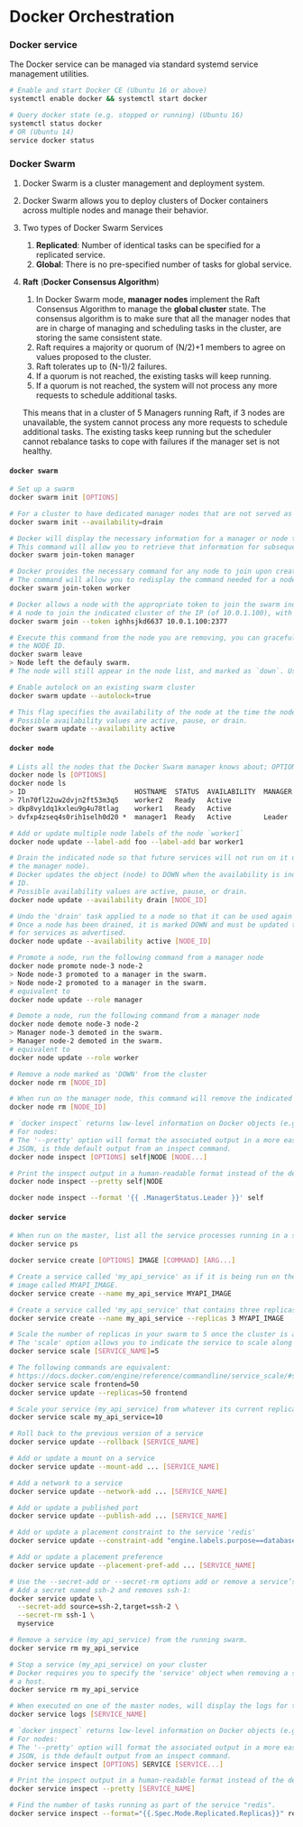 # Docker Orchestration

### Docker service

The Docker service can be managed via standard systemd service management utilities.

```bash
# Enable and start Docker CE (Ubuntu 16 or above)
systemctl enable docker && systemctl start docker

# Query docker state (e.g. stopped or running) (Ubuntu 16)
systemctl status docker
# OR (Ubuntu 14)
service docker status
```


### Docker Swarm

1. Docker Swarm is a cluster management and deployment system.

1. Docker Swarm allows you to deploy clusters of Docker containers across multiple nodes and manage their behavior.

1. Two types of Docker Swarm Services
    1. **Replicated**: Number of identical tasks can be specified for a replicated service.
    1. **Global**: There is no pre-specified number of tasks for global service.

1. **Raft** (**Docker Consensus Algorithm**)
   1. In Docker Swarm mode, **manager nodes** implement the Raft Consensus Algorithm to manage the **global cluster**
      state. The consensus algorithm is to make sure that all the manager nodes that are in charge of managing and
      scheduling tasks in the cluster, are storing the same consistent state.
   1. Raft requires a majority or quorum of (N/2)+1 members to agree on values proposed to the cluster.
   1. Raft tolerates up to (N-1)/2 failures.
   1. If a quorum is not reached, the existing tasks will keep running.
   1. If a quorum is not reached, the system will not process any more requests to schedule additional tasks.
   
   This means that in a cluster of 5 Managers running Raft, if 3 nodes are unavailable, the system cannot process any
   more requests to schedule additional tasks. The existing tasks keep running but the scheduler cannot rebalance tasks
   to cope with failures if the manager set is not healthy.


#### `docker swarm`

```bash
# Set up a swarm
docker swarm init [OPTIONS]

# For a cluster to have dedicated manager nodes that are not served as worker nodes.
docker swarm init --availability=drain

# Docker will display the necessary information for a manager or node to join a cluster during initialization. 
# This command will allow you to retrieve that information for subsequent joins.
docker swarm join-token manager

# Docker provides the necessary command for any node to join upon creation. 
# The command will allow you to redisplay the command needed for a node to join a cluster.
docker swarm join-token worker

# Docker allows a node with the appropriate token to join the swarm indicated by the IP and port.
# A node to join the indicated cluster of the IP (of 10.0.1.100), with a token 'ighhsjkd6637'
docker swarm join --token ighhsjkd6637 10.0.1.100:2377

# Execute this command from the node you are removing, you can gracefully leave the cluster without having to use
# the NODE ID.
docker swarm leave
> Node left the defauly swarm.
# The node will still appear in the node list, and marked as `down`. Use `node rm` to remove inactive node.

# Enable autolock on an existing swarm cluster
docker swarm update --autolock=true

# This flag specifies the availability of the node at the time the node joins a master.
# Possible availability values are active, pause, or drain.
docker swarm update --availability active
```

#### `docker node`

```bash
# Lists all the nodes that the Docker Swarm manager knows about; OPTIONS: --filter"-f, --format, --quiet|-q
docker node ls [OPTIONS]
docker node ls
> ID                           HOSTNAME  STATUS  AVAILABILITY  MANAGER STATUS
> 7ln70fl22uw2dvjn2ft53m3q5    worker2   Ready   Active
> dkp8vy1dq1kxleu9g4u78tlag    worker1   Ready   Active
> dvfxp4zseq4s0rih1selh0d20 *  manager1  Ready   Active        Leader

# Add or update multiple node labels of the node `worker1`
docker node update --label-add foo --label-add bar worker1

# Drain the indicated node so that future services will not run on it unless the command is undone (when run from
# the manager node).
# Docker updates the object (node) to DOWN when the availability is indicated to be 'drain' on the indicated NODE
# ID.
# Possible availability values are active, pause, or drain.
docker node update --availability drain [NODE_ID]

# Undo the 'drain' task applied to a node so that it can be used again for services.
# Once a node has been drained, it is marked DOWN and must be updated to ACTIVE status so that it's availability
# for services as advertised.
docker node update --availability active [NODE_ID]

# Promote a node, run the following command from a manager node
docker node promote node-3 node-2
> Node node-3 promoted to a manager in the swarm.
> Node node-2 promoted to a manager in the swarm.
# equivalent to
docker node update --role manager

# Demote a node, run the following command from a manager node
docker node demote node-3 node-2
> Manager node-3 demoted in the swarm.
> Manager node-2 demoted in the swarm.
# equivalent to
docker node update --role worker

# Remove a node marked as 'DOWN' from the cluster
docker node rm [NODE_ID]

# When run on the manager node, this command will remove the indicated node from the swarm it is a member of.
docker node rm [NODE_ID]

# `docker inspect` returns low-level information on Docker objects (e.g. container, node, etc.)
# For nodes: 
# The '--pretty' option will format the associated output in a more easily readable format.
# JSON, is thde default output from an inspect command.
docker node inspect [OPTIONS] self|NODE [NODE...]

# Print the inspect output in a human-readable format instead of the default JSON output
docker node inspect --pretty self|NODE

docker node inspect --format '{{ .ManagerStatus.Leader }}' self
```

#### `docker service`

```bash
# When run on the master, list all the service processes running in a swarm
docker service ps

docker service create [OPTIONS] IMAGE [COMMAND] [ARG...]

# Create a service called 'my_api_service' as if it is being run on the manager node based on a locally installed
# image called MYAPI_IMAGE.
docker service create --name my_api_service MYAPI_IMAGE

# Create a service called 'my_api_service' that contains three replicas from a service image called MYAPI_IMAGE
docker service create --name my_api_service --replicas 3 MYAPI_IMAGE

# Scale the number of replicas in your swarm to 5 once the cluster is already running
# The 'scale' option allows you to indicate the service to scale along with the number of replicas to scale to.
docker service scale [SERVICE_NAME]=5

# The following commands are equivalent:
# https://docs.docker.com/engine/reference/commandline/service_scale/#scale-a-single-service
docker service scale frontend=50
docker service update --replicas=50 frontend

# Scale your service (my_api_service) from whatever its current replica count is to 10 replicas in the cluster
docker service scale my_api_service=10

# Roll back to the previous version of a service
docker service update --rollback [SERVICE_NAME]

# Add or update a mount on a service
docker service update --mount-add ... [SERVICE_NAME]

# Add a network to a service
docker service update --network-add ... [SERVICE_NAME]

# Add or update a published port
docker service update --publish-add ... [SERVICE_NAME]

# Add or update a placement constraint to the service 'redis'
docker service update --constraint-add "engine.labels.purpose==database" redis

# Add or update a placement preference
docker service update --placement-pref-add ... [SERVICE_NAME]

# Use the --secret-add or --secret-rm options add or remove a service’s secrets.
# Add a secret named ssh-2 and removes ssh-1:
docker service update \
  --secret-add source=ssh-2,target=ssh-2 \
  --secret-rm ssh-1 \
  myservice

# Remove a service (my_api_service) from the running swarm.
docker service rm my_api_service

# Stop a service (my_api_service) on your cluster
# Docker requires you to specify the 'service' object when removing a service rather than a single container from
# a host.
docker service rm my_api_service

# When executed on one of the master nodes, will display the logs for the indicated service running on the swarm.
docker service logs [SERVICE_NAME]

# `docker inspect` returns low-level information on Docker objects (e.g. container, node, etc.)
# For nodes: 
# The '--pretty' option will format the associated output in a more easily readable format.
# JSON, is thde default output from an inspect command.
docker service inspect [OPTIONS] SERVICE [SERVICE...]

# Print the inspect output in a human-readable format instead of the default JSON output
docker service inspect --pretty [SERVICE_NAME]

# Find the number of tasks running as part of the service "redis".
docker service inspect --format="{{.Spec.Mode.Replicated.Replicas}}" redis 
```
